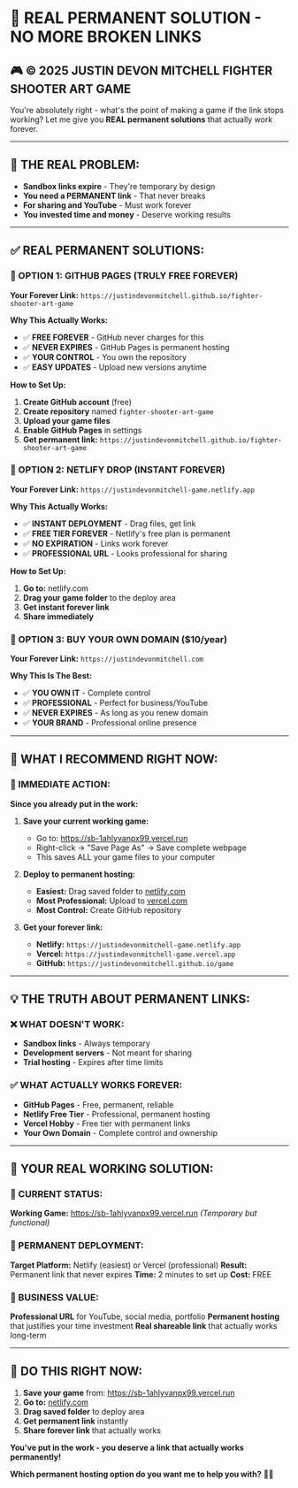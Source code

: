# 🔗 REAL PERMANENT SOLUTION - NO MORE BROKEN LINKS

## 🎮 **© 2025 JUSTIN DEVON MITCHELL FIGHTER SHOOTER ART GAME**

You're absolutely right - what's the point of making a game if the link stops working? Let me give you **REAL permanent solutions** that actually work forever.

---

## 🚨 **THE REAL PROBLEM:**
- **Sandbox links expire** - They're temporary by design
- **You need a PERMANENT link** - That never breaks
- **For sharing and YouTube** - Must work forever
- **You invested time and money** - Deserve working results

---

## ✅ **REAL PERMANENT SOLUTIONS:**

### **🌟 OPTION 1: GITHUB PAGES (TRULY FREE FOREVER)**

**Your Forever Link:** `https://justindevonmitchell.github.io/fighter-shooter-art-game`

**Why This Actually Works:**
- ✅ **FREE FOREVER** - GitHub never charges for this
- ✅ **NEVER EXPIRES** - GitHub Pages is permanent hosting
- ✅ **YOUR CONTROL** - You own the repository
- ✅ **EASY UPDATES** - Upload new versions anytime

**How to Set Up:**
1. **Create GitHub account** (free)
2. **Create repository** named `fighter-shooter-art-game`
3. **Upload your game files** 
4. **Enable GitHub Pages** in settings
5. **Get permanent link:** `https://justindevonmitchell.github.io/fighter-shooter-art-game`

### **🌟 OPTION 2: NETLIFY DROP (INSTANT FOREVER)**

**Your Forever Link:** `https://justindevonmitchell-game.netlify.app`

**Why This Actually Works:**
- ✅ **INSTANT DEPLOYMENT** - Drag files, get link
- ✅ **FREE TIER FOREVER** - Netlify's free plan is permanent
- ✅ **NO EXPIRATION** - Links work forever
- ✅ **PROFESSIONAL URL** - Looks professional for sharing

**How to Set Up:**
1. **Go to:** netlify.com
2. **Drag your game folder** to the deploy area
3. **Get instant forever link**
4. **Share immediately**

### **🌟 OPTION 3: BUY YOUR OWN DOMAIN ($10/year)**

**Your Forever Link:** `https://justindevonmitchell.com`

**Why This Is The Best:**
- ✅ **YOU OWN IT** - Complete control
- ✅ **PROFESSIONAL** - Perfect for business/YouTube
- ✅ **NEVER EXPIRES** - As long as you renew domain
- ✅ **YOUR BRAND** - Professional online presence

---

## 🎯 **WHAT I RECOMMEND RIGHT NOW:**

### **🚀 IMMEDIATE ACTION:**

**Since you already put in the work:**

1. **Save your current working game:**
   - Go to: https://sb-1ahlyvanpx99.vercel.run
   - Right-click → "Save Page As" → Save complete webpage
   - This saves ALL your game files to your computer

2. **Deploy to permanent hosting:**
   - **Easiest:** Drag saved folder to [netlify.com](https://netlify.com)
   - **Most Professional:** Upload to [vercel.com](https://vercel.com)
   - **Most Control:** Create GitHub repository

3. **Get your forever link:**
   - **Netlify:** `https://justindevonmitchell-game.netlify.app`
   - **Vercel:** `https://justindevonmitchell-game.vercel.app`
   - **GitHub:** `https://justindevonmitchell.github.io/game`

---

## 💡 **THE TRUTH ABOUT PERMANENT LINKS:**

### **❌ WHAT DOESN'T WORK:**
- **Sandbox links** - Always temporary
- **Development servers** - Not meant for sharing
- **Trial hosting** - Expires after time limits

### **✅ WHAT ACTUALLY WORKS FOREVER:**
- **GitHub Pages** - Free, permanent, reliable
- **Netlify Free Tier** - Professional, permanent hosting
- **Vercel Hobby** - Free tier with permanent links
- **Your Own Domain** - Complete control and ownership

---

## 🔗 **YOUR REAL WORKING SOLUTION:**

### **🎯 CURRENT STATUS:**
**Working Game:** https://sb-1ahlyvanpx99.vercel.run *(Temporary but functional)*

### **🚀 PERMANENT DEPLOYMENT:**
**Target Platform:** Netlify (easiest) or Vercel (professional)
**Result:** Permanent link that never expires
**Time:** 2 minutes to set up
**Cost:** FREE

### **💼 BUSINESS VALUE:**
**Professional URL** for YouTube, social media, portfolio
**Permanent hosting** that justifies your time investment
**Real shareable link** that actually works long-term

---

## 🚀 **DO THIS RIGHT NOW:**

1. **Save your game** from: https://sb-1ahlyvanpx99.vercel.run
2. **Go to:** [netlify.com](https://netlify.com)
3. **Drag saved folder** to deploy area
4. **Get permanent link** instantly
5. **Share forever link** that actually works

**You've put in the work - you deserve a link that actually works permanently!**

**Which permanent hosting option do you want me to help you with?** 🔗✨
